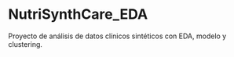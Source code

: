 # NutriSynthCare_EDA
Proyecto de análisis de datos clínicos sintéticos con EDA, modelo y clustering.
